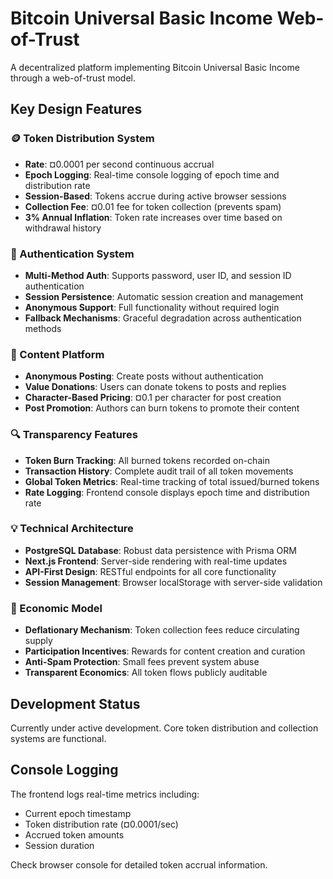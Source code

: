 # Bitcoin Universal Basic Income Web-of-Trust

A decentralized platform implementing Bitcoin Universal Basic Income through a web-of-trust model.

## Key Design Features

### 🪙 Token Distribution System
- **Rate**: ¤0.0001 per second continuous accrual
- **Epoch Logging**: Real-time console logging of epoch time and distribution rate
- **Session-Based**: Tokens accrue during active browser sessions
- **Collection Fee**: ¤0.01 fee for token collection (prevents spam)
- **3% Annual Inflation**: Token rate increases over time based on withdrawal history

### 🔐 Authentication System
- **Multi-Method Auth**: Supports password, user ID, and session ID authentication
- **Session Persistence**: Automatic session creation and management
- **Anonymous Support**: Full functionality without required login
- **Fallback Mechanisms**: Graceful degradation across authentication methods

### 📝 Content Platform
- **Anonymous Posting**: Create posts without authentication
- **Value Donations**: Users can donate tokens to posts and replies
- **Character-Based Pricing**: ¤0.1 per character for post creation
- **Post Promotion**: Authors can burn tokens to promote their content

### 🔍 Transparency Features
- **Token Burn Tracking**: All burned tokens recorded on-chain
- **Transaction History**: Complete audit trail of all token movements
- **Global Token Metrics**: Real-time tracking of total issued/burned tokens
- **Rate Logging**: Frontend console displays epoch time and distribution rate

### 💡 Technical Architecture
- **PostgreSQL Database**: Robust data persistence with Prisma ORM
- **Next.js Frontend**: Server-side rendering with real-time updates
- **API-First Design**: RESTful endpoints for all core functionality
- **Session Management**: Browser localStorage with server-side validation

### 🎯 Economic Model
- **Deflationary Mechanism**: Token collection fees reduce circulating supply
- **Participation Incentives**: Rewards for content creation and curation
- **Anti-Spam Protection**: Small fees prevent system abuse
- **Transparent Economics**: All token flows publicly auditable

## Development Status
Currently under active development. Core token distribution and collection systems are functional.

## Console Logging
The frontend logs real-time metrics including:
- Current epoch timestamp
- Token distribution rate (¤0.0001/sec)
- Accrued token amounts
- Session duration

Check browser console for detailed token accrual information.